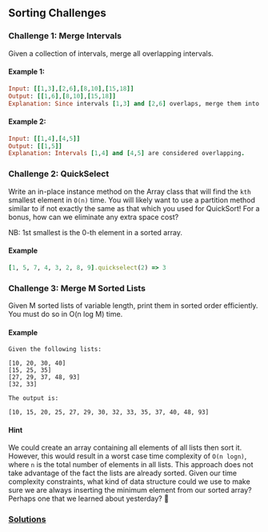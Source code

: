 ## Sorting Challenges

### Challenge 1: Merge Intervals
Given a collection of intervals, merge all overlapping intervals.

#### Example 1:
```ruby
Input: [[1,3],[2,6],[8,10],[15,18]]
Output: [[1,6],[8,10],[15,18]]
Explanation: Since intervals [1,3] and [2,6] overlaps, merge them into [1,6].
```

#### Example 2:
```ruby
Input: [[1,4],[4,5]]
Output: [[1,5]]
Explanation: Intervals [1,4] and [4,5] are considered overlapping.
```

### Challenge 2: QuickSelect
Write an in-place instance method on the Array class that will find the ```kth``` smallest element in ```O(n)``` time. You will likely want to use a partition method similar to if not exactly the same as that which you used for QuickSort! For a bonus, how can we eliminate any extra space cost?

NB: 1st smallest is the 0-th element in a sorted array.

#### Example

```ruby
[1, 5, 7, 4, 3, 2, 8, 9].quickselect(2) => 3
```

### Challenge 3: Merge M Sorted Lists
Given M sorted lists of variable length, print them in sorted order efficiently. You must do so in O(n log M) time.

#### Example
```
Given the following lists:

[10, 20, 30, 40]
[15, 25, 35]
[27, 29, 37, 48, 93]
[32, 33]

The output is:

[10, 15, 20, 25, 27, 29, 30, 32, 33, 35, 37, 40, 48, 93]
```

#### Hint
We could create an array containing all elements of all lists then sort it. However, this would result in a worst case time complexity of ```O(n logn)```, where ```n``` is the total number of elements in all lists. This approach does not take advantage of the fact the lists are already sorted. Given our time complexity constraints, what kind of data structure could we use to make sure we are always inserting the minimum element from our sorted array? Perhaps one that we learned about yesterday? 🤔

### [Solutions](https://github.com/appacademy/sf-job-search-curriculum/blob/master/supplemental_problems/sorting_solution.md)
